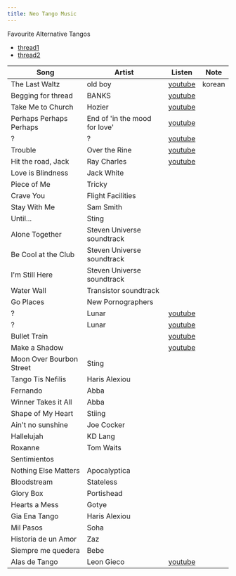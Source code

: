 ```yaml
---
title: Neo Tango Music
---
```




Favourite Alternative Tangos

  - [thread1](https://www.reddit.com/r/tango/comments/3c08k4/what_are_some_of_your_favorite_alternative_tango/)
  - [thread2](https://www.reddit.com/r/tango/comments/zl5ul/my_favorite_alternative_tango_songs/)

Song | Artist | Listen | Note
---|---|----|----
The Last Waltz  | old boy | [youtube](https://www.youtube.com/watch?v=1mbKjV5OChA) |  korean
Begging for thread | BANKS |  [youtube](https://www.youtube.com/watch?v=Twix375Me4) |
Take Me to Church  | Hozier |  [youtube](https://www.youtube.com/watch?v=MYSVMgRr6pw) |
Perhaps Perhaps Perhaps | End of 'in the mood for love' |  [youtube](https://www.youtube.com/watch?v=2NMmgKPiAhw) |
? | ? | [youtube](https://www.youtube.com/watch?v=fIgU9aNpb9k) |
Trouble | Over the Rine | [youtube](https://www.youtube.com/watch?v=ADGI6PtO7p0) |
Hit the road, Jack | Ray Charles | [youtube](https://www.youtube.com/watch?v=i8DRen60X10) |
Love is Blindness | Jack White  |  |
Piece of Me | Tricky | |
Crave You | Flight Facilities | |
Stay With Me | Sam Smith | |
Until... | Sting | |
Alone Together | Steven Universe soundtrack | |
Be Cool at the Club | Steven Universe soundtrack | |
I'm Still Here | Steven Universe soundtrack | |
Water Wall | Transistor soundtrack | |
Go Places |  New Pornographers | |
? | Lunar | [youtube](https://www.youtube.com/watch?v=jFElht79eUc) |
? | Lunar | [youtube](https://www.youtube.com/watch?v=TklYQA_JvU0) |
Bullet Train | | [youtube](https://www.youtube.com/watch?v=gkime9M4z34) |
Make a Shadow | | [youtube](https://www.youtube.com/watch?v=J-z4sUKWd6Q) |
Moon Over Bourbon Street | Sting  | | |
Tango Tis Nefilis | Haris Alexiou | | |
Fernando  | Abba | | |
Winner Takes it All | Abba | | |
Shape of My Heart | Stiing | | |
Ain't no sunshine | Joe Cocker | | |
Hallelujah | KD Lang | | |
Roxanne | Tom Waits | | |
Sentimientos | | | |
Nothing Else Matters | Apocalyptica | | |
Bloodstream | Stateless | | |
Glory Box | Portishead | | |
Hearts a Mess | Gotye | | |
Gia Ena Tango | Haris Alexiou | | |
Mil Pasos | Soha | | |
Historia de un Amor | Zaz | |  |
Siempre me quedera | Bebe | | |
Alas de Tango | Leon Gieco | [youtube](https://www.youtube.com/watch?v=fm-8Pe_F7JI) | |

